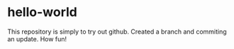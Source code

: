 # hello-world

This repository is simply to try out github.  Created a branch and commiting an update.  How fun!
